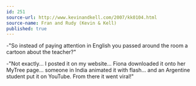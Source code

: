```yaml
---
id: 251
source-url: http://www.kevinandkell.com/2007/kk0104.html
source-name: Fran and Rudy (Kevin & Kell)
published: true
---
```

 -"So instead of paying attention in English you passed around the room a cartoon about the teacher?"

 -"Not exactly... I posted it on my website... Fiona downloaded it onto her MyTree page... someone in India animated it with flash... and an Argentine student put it on YouTube. From there it went viral!"
